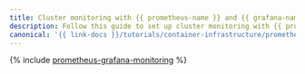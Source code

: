```yaml
---
title: Cluster monitoring with {{ prometheus-name }} and {{ grafana-name }}
description: Follow this guide to set up cluster monitoring with {{ prometheus-name }} and {{ grafana-name }}.
canonical: '{{ link-docs }}/tutorials/container-infrastructure/prometheus-grafana-monitoring'
---
```


{% include [prometheus-grafana-monitoring](../../_tutorials/k8s/prometheus-grafana-monitoring.md) %}